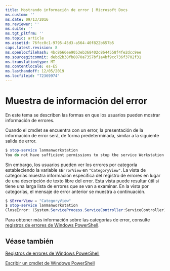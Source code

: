 ```yaml
---
title: Mostrando información de error | Microsoft Docs
ms.custom: ''
ms.date: 09/13/2016
ms.reviewer: ''
ms.suite: ''
ms.tgt_pltfrm: ''
ms.topic: article
ms.assetid: 76fcc0c1-9795-45d3-a564-40f822b657b5
caps.latest.revision: 8
ms.openlocfilehash: 4bc8666ee9053eb368402c8644558f4fe2dcc9ee
ms.sourcegitcommit: debd2b38fb8070a7357bf1a4bf9cc736f3702f31
ms.translationtype: MT
ms.contentlocale: es-ES
ms.lasthandoff: 12/05/2019
ms.locfileid: "72369974"
---
```

# <a name="displaying-error-information"></a>Muestra de información del error

En este tema se describen las formas en que los usuarios pueden mostrar información de errores.

Cuando el cmdlet se encuentra con un error, la presentación de la información de error será, de forma predeterminada, similar a la siguiente salida de error.

```powershell
$ stop-service lanmanworkstation
You do not have sufficient permissions to stop the service Workstation.
```

Sin embargo, los usuarios pueden ver los errores por categoría estableciendo la variable `$ErrorView` en `"CategoryView"`. La vista de categorías muestra información específica del registro de errores en lugar de una descripción de texto libre del error. Esta vista puede resultar útil si tiene una larga lista de errores que se van a examinar. En la vista por categorías, el mensaje de error anterior se muestra a continuación.

```powershell
$ $ErrorView = "CategoryView"
$ stop-service lanmanworkstation
CloseError: (System.ServiceProcess.ServiceController:ServiceController) [stop-service], ServiceCommandException
```

Para obtener más información sobre las categorías de error, consulte [registros de errores de Windows PowerShell](./windows-powershell-error-records.md).

## <a name="see-also"></a>Véase también

[Registros de errores de Windows PowerShell](./windows-powershell-error-records.md)

[Escribir un cmdlet de Windows PowerShell](./writing-a-windows-powershell-cmdlet.md)
